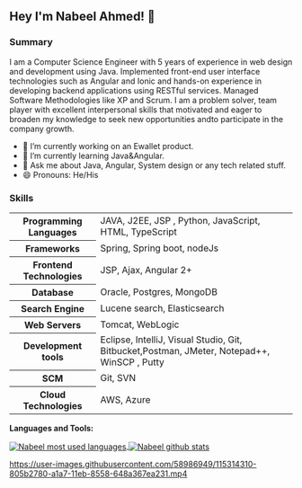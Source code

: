 ## Hey I'm Nabeel Ahmed! 👋

<h3>Summary</h3>
<p>
I am a Computer Science Engineer with 5 years of experience in web design and development using Java. Implemented front-end user interface technologies such as Angular and Ionic and hands-on experience in developing backend applications using RESTful services. Managed Software Methodologies like XP and Scrum. I am a problem solver, team player with excellent interpersonal skills that motivated and eager to broaden my knowledge to seek new opportunities andto participate in the company growth.

</p>

- 🔭 I’m currently working on an Ewallet product.
- 🌱 I’m currently learning Java&Angular.
- 💬 Ask me about Java, Angular, System design or any tech related stuff.
- 😄 Pronouns: He/His

<h3>Skills</h3>

<table>
	<tr>
		<th>Programming Languages</th>
		<td>JAVA, J2EE, JSP , Python, JavaScript, HTML, TypeScript</td>
	</tr>
  <tr>
		<th>Frameworks</th>
		<td>Spring, Spring boot, nodeJs</td>
	</tr>
  <tr>
		<th>Frontend Technologies</th>
		<td>JSP, Ajax, Angular 2+</td>
	</tr>
  <tr>
		<th>Database</th>
		<td>Oracle, Postgres, MongoDB</td>
	</tr>
  <tr>
		<th>Search Engine</th>
		<td>Lucene search, Elasticsearch</td>
	</tr>
  <tr>
		<th>Web Servers</th>
		<td>Tomcat, WebLogic</td>
	</tr>
  <tr>
		<th>Development tools</th>
		<td>Eclipse, IntelliJ, Visual Studio, Git, Bitbucket,Postman, JMeter, Notepad++, WinSCP , Putty</td>
	</tr>
  <tr>
		<th>SCM</th>
		<td>Git, SVN</td>
	</tr>
  <tr>
		<th>Cloud Technologies</th>
		<td>AWS, Azure</td>
	</tr>
</table>

**Languages and Tools:**  

<a href="https://github.com/NABEEL-AHMED-JAMIL">
  <img align="center" src="https://github-readme-stats.vercel.app/api/top-langs/?username=NABEEL-AHMED-JAMIL&theme=light&count_private=true&layout=compact" alt="Nabeel most used languages" />
</a>
<a href="https://github.com/NABEEL-AHMED-JAMIL">
 <img align="center" src="https://github-readme-stats.vercel.app/api?username=NABEEL-AHMED-JAMIL&show_icons=true&theme=light&line_height=27&include_all_commits=true&count_private=true&hide=issues,prs,contribs" alt="Nabeel github stats"/>
</a>

https://user-images.githubusercontent.com/58986949/115314310-805b2780-a1a7-11eb-8558-648a367ea231.mp4
